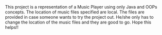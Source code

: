 This project is a representation of a Music Player using only Java and OOPs concepts. The location of music files specified are local. 
The files are provided in case someone wants to try the project out.
He/she only has to change the location of the music files and they are good to go. Hope this helps!!
